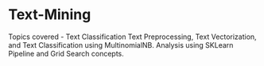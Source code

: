 # Text-Mining
Topics covered - 
Text Classification
Text Preprocessing, Text Vectorization, and Text Classification using MultinomialNB.
Analysis using SKLearn Pipeline and Grid Search concepts.
